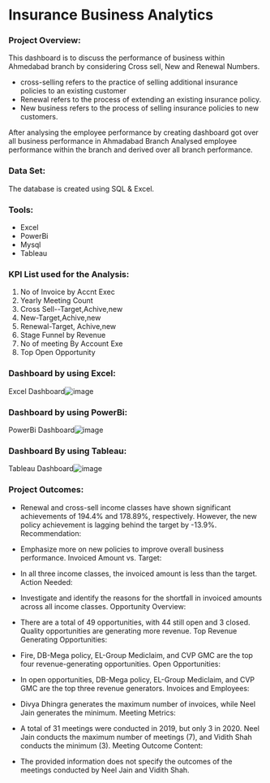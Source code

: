 # Insurance Business Analytics

### Project Overview:

This dashboard is to discuss the  performance of  business within Ahmedabad branch by considering Cross sell, New and Renewal Numbers.

- cross-selling refers to the practice of selling additional insurance policies to an existing customer
- Renewal refers to the process of extending an existing insurance policy.
- New business refers to the process of selling insurance policies to new customers.
  
After analysing the employee performance by creating dashboard got over all business performance in Ahmadabad Branch
Analysed  employee performance within the branch and derived over all branch performance.

 ### Data Set:

 The database is created using SQL & Excel.

### Tools:
- Excel
- PowerBi
- Mysql
- Tableau

### KPI List used for the Analysis:

1. No of Invoice by Accnt Exec
2. Yearly Meeting Count
3. Cross Sell--Target,Achive,new
4. New-Target,Achive,new
5. Renewal-Target, Achive,new
6. Stage Funnel by Revenue
7. No of meeting By Account Exe
8. Top Open Opportunity

### Dashboard by using Excel:
Excel Dashboard![image](https://github.com/MathaiyanM/Insurance-Business-Analytics/assets/151845071/24b93c48-b2b0-4ab9-bfa9-67b02e2d2129)

### Dashboard by using PowerBi:
PowerBi Dashboard![image](https://github.com/MathaiyanM/Insurance-Business-Analytics/assets/151845071/fb19b79d-719d-4356-bbf9-730ccae48e0d)

### Dashboard By using Tableau:
Tableau Dashboard![image](https://github.com/MathaiyanM/Insurance-Business-Analytics/assets/151845071/d3be7d48-78fc-45d2-8d48-15976318d8c4)

### Project Outcomes:

- Renewal and cross-sell income classes have shown significant achievements of 194.4% and 178.89%, respectively.
However, the new policy achievement is lagging behind the target by -13.9%.
Recommendation:

- Emphasize more on new policies to improve overall business performance.
Invoiced Amount vs. Target:

- In all three income classes, the invoiced amount is less than the target.
Action Needed:

- Investigate and identify the reasons for the shortfall in invoiced amounts across all income classes.
Opportunity Overview:

- There are a total of 49 opportunities, with 44 still open and 3 closed.
Quality opportunities are generating more revenue.
Top Revenue Generating Opportunities:

- Fire, DB-Mega policy, EL-Group Mediclaim, and CVP GMC are the top four revenue-generating opportunities.
Open Opportunities:

- In open opportunities, DB-Mega policy, EL-Group Mediclaim, and CVP GMC are the top three revenue generators.
Invoices and Employees:

- Divya Dhingra generates the maximum number of invoices, while Neel Jain generates the minimum.
Meeting Metrics:

- A total of 31 meetings were conducted in 2019, but only 3 in 2020.
Neel Jain conducts the maximum number of meetings (7), and Vidith Shah conducts the minimum (3).
Meeting Outcome Content:

- The provided information does not specify the outcomes of the meetings conducted by Neel Jain and Vidith Shah.








 
 
